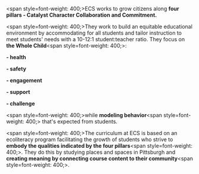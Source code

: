 <span style=font-weight: 400;>ECS works to grow citizens along </span>**four pillars - Catalyst Character Collaboration and Commitment.**

<span style=font-weight: 400;>They work to build an equitable educational environment by accommodating for all students and tailor instruction to meet students' needs with a 10-12:1 student:teacher ratio. They focus on </span>**the Whole Child**<span style=font-weight: 400;>:</span></p>  <p>**- health**</p>  <p>**- safety**</p>  <p>**- engagement**</p>  <p>**- support**</p>  <p>**- challenge**

<span style=font-weight: 400;>while </span>**modeling behavior**<span style=font-weight: 400;> that's expected from students. </span>

<span style=font-weight: 400;>The curriculum at ECS is based on an ecoliteracy program facilitating the growth of students who strive to </span>**embody the qualities indicated by the four pillars**<span style=font-weight: 400;>. They do this by studying places and spaces in Pittsburgh and </span>**creating meaning by connecting course content to their community**<span style=font-weight: 400;>. </span>